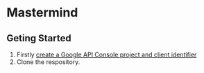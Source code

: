 Mastermind
==========

Geting Started
----------

1. Firstly [create a Google API Console project and client identifier](https://developers.google.com/identity/sign-in/web/devconsole-project/)
2. Clone the respository.